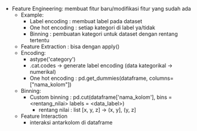 - Feature Engineering: membuat fitur baru/modifikasi fitur yang sudah ada
    - Example: 
        - Label encoding : membuat label pada dataset 
        - One hot encoding : setiap kategori di label ya/tidak
        - Binning : pembuatan kategori untuk dataset dengan rentang tertentu
    - Feature Extraction : bisa dengan apply()
    - Encoding:
        - astype('category')
        - .cat.codes -> generate label encoding (data kategorikal -> numerikal)
        - One hot encoding : pd.get_dummies(dataframe, columns=["nama_kolom"])
    - Binning:
        - Custom binning : pd.cut(dataframe['nama_kolom'], bins = <rentang_nilai> labels = <data_label>)
            - rentang nilai : list [x, y, z] -> (x, y], (y, z]
    - Feature Interaction
        - interaksi antarkolom di dataframe
